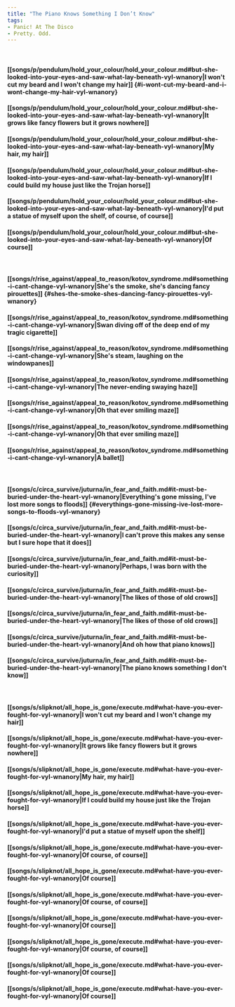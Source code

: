 ```yaml
---
title: "The Piano Knows Something I Don’t Know"
tags:
- Panic! At The Disco
- Pretty. Odd.
---
```

&nbsp;
#### [[songs/p/pendulum/hold_your_colour/hold_your_colour.md#but-she-looked-into-your-eyes-and-saw-what-lay-beneath-vyl-wnanory|I won't cut my beard and I won't change my hair]] {#i-wont-cut-my-beard-and-i-wont-change-my-hair-vyl-wnanory}
#### [[songs/p/pendulum/hold_your_colour/hold_your_colour.md#but-she-looked-into-your-eyes-and-saw-what-lay-beneath-vyl-wnanory|It grows like fancy flowers but it grows nowhere]]
#### [[songs/p/pendulum/hold_your_colour/hold_your_colour.md#but-she-looked-into-your-eyes-and-saw-what-lay-beneath-vyl-wnanory|My hair, my hair]]
#### [[songs/p/pendulum/hold_your_colour/hold_your_colour.md#but-she-looked-into-your-eyes-and-saw-what-lay-beneath-vyl-wnanory|If I could build my house just like the Trojan horse]]
#### [[songs/p/pendulum/hold_your_colour/hold_your_colour.md#but-she-looked-into-your-eyes-and-saw-what-lay-beneath-vyl-wnanory|I'd put a statue of myself upon the shelf, of course, of course]]
#### [[songs/p/pendulum/hold_your_colour/hold_your_colour.md#but-she-looked-into-your-eyes-and-saw-what-lay-beneath-vyl-wnanory|Of course]]
&nbsp;
#### [[songs/r/rise_against/appeal_to_reason/kotov_syndrome.md#something-i-cant-change-vyl-wnanory|She's the smoke, she's dancing fancy pirouettes]] {#shes-the-smoke-shes-dancing-fancy-pirouettes-vyl-wnanory}
#### [[songs/r/rise_against/appeal_to_reason/kotov_syndrome.md#something-i-cant-change-vyl-wnanory|Swan diving off of the deep end of my tragic cigarette]]
#### [[songs/r/rise_against/appeal_to_reason/kotov_syndrome.md#something-i-cant-change-vyl-wnanory|She's steam, laughing on the windowpanes]]
#### [[songs/r/rise_against/appeal_to_reason/kotov_syndrome.md#something-i-cant-change-vyl-wnanory|The never-ending swaying haze]]
#### [[songs/r/rise_against/appeal_to_reason/kotov_syndrome.md#something-i-cant-change-vyl-wnanory|Oh that ever smiling maze]]
#### [[songs/r/rise_against/appeal_to_reason/kotov_syndrome.md#something-i-cant-change-vyl-wnanory|Oh that ever smiling maze]]
#### [[songs/r/rise_against/appeal_to_reason/kotov_syndrome.md#something-i-cant-change-vyl-wnanory|A ballet]]
&nbsp;
#### [[songs/c/circa_survive/juturna/in_fear_and_faith.md#it-must-be-buried-under-the-heart-vyl-wnanory|Everything's gone missing, I've lost more songs to floods]] {#everythings-gone-missing-ive-lost-more-songs-to-floods-vyl-wnanory}
#### [[songs/c/circa_survive/juturna/in_fear_and_faith.md#it-must-be-buried-under-the-heart-vyl-wnanory|I can't prove this makes any sense but I sure hope that it does]]
#### [[songs/c/circa_survive/juturna/in_fear_and_faith.md#it-must-be-buried-under-the-heart-vyl-wnanory|Perhaps, I was born with the curiosity]]
#### [[songs/c/circa_survive/juturna/in_fear_and_faith.md#it-must-be-buried-under-the-heart-vyl-wnanory|The likes of those of old crows]]
#### [[songs/c/circa_survive/juturna/in_fear_and_faith.md#it-must-be-buried-under-the-heart-vyl-wnanory|The likes of those of old crows]]
#### [[songs/c/circa_survive/juturna/in_fear_and_faith.md#it-must-be-buried-under-the-heart-vyl-wnanory|And oh how that piano knows]]
#### [[songs/c/circa_survive/juturna/in_fear_and_faith.md#it-must-be-buried-under-the-heart-vyl-wnanory|The piano knows something I don't know]]
&nbsp;
#### [[songs/s/slipknot/all_hope_is_gone/execute.md#what-have-you-ever-fought-for-vyl-wnanory|I won't cut my beard and I won't change my hair]]
#### [[songs/s/slipknot/all_hope_is_gone/execute.md#what-have-you-ever-fought-for-vyl-wnanory|It grows like fancy flowers but it grows nowhere]]
#### [[songs/s/slipknot/all_hope_is_gone/execute.md#what-have-you-ever-fought-for-vyl-wnanory|My hair, my hair]]
#### [[songs/s/slipknot/all_hope_is_gone/execute.md#what-have-you-ever-fought-for-vyl-wnanory|If I could build my house just like the Trojan horse]]
#### [[songs/s/slipknot/all_hope_is_gone/execute.md#what-have-you-ever-fought-for-vyl-wnanory|I'd put a statue of myself upon the shelf]]
#### [[songs/s/slipknot/all_hope_is_gone/execute.md#what-have-you-ever-fought-for-vyl-wnanory|Of course, of course]]
#### [[songs/s/slipknot/all_hope_is_gone/execute.md#what-have-you-ever-fought-for-vyl-wnanory|Of course]]
#### [[songs/s/slipknot/all_hope_is_gone/execute.md#what-have-you-ever-fought-for-vyl-wnanory|Of course, of course]]
#### [[songs/s/slipknot/all_hope_is_gone/execute.md#what-have-you-ever-fought-for-vyl-wnanory|Of course]]
#### [[songs/s/slipknot/all_hope_is_gone/execute.md#what-have-you-ever-fought-for-vyl-wnanory|Of course, of course]]
#### [[songs/s/slipknot/all_hope_is_gone/execute.md#what-have-you-ever-fought-for-vyl-wnanory|Of course]]
#### [[songs/s/slipknot/all_hope_is_gone/execute.md#what-have-you-ever-fought-for-vyl-wnanory|Of course]]
